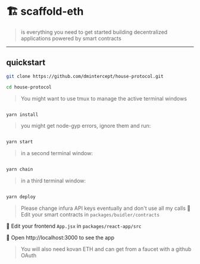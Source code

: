 # 🏗 scaffold-eth

> is everything you need to get started building decentralized applications powered by smart contracts

---

## quickstart

```bash 
git clone https://github.com/dmintercept/house-protocol.git 

cd house-protocol 
```
>You might want to use tmux to manage the active terminal windows
```bash

yarn install

```

> you might get node-gyp errors, ignore them and run:

```bash

yarn start

```

> in a second terminal window:

```bash

yarn chain

```

> in a third terminal window:

```bash

yarn deploy

```
> Please change infura API keys eventually and don't use all my calls
🔏 Edit your smart contracts in `packages/buidler/contracts`

📝 Edit your frontend `App.jsx` in `packages/react-app/src`

📱 Open http://localhost:3000 to see the app

> You will also need kovan ETH and can get from a faucet with a github OAuth
